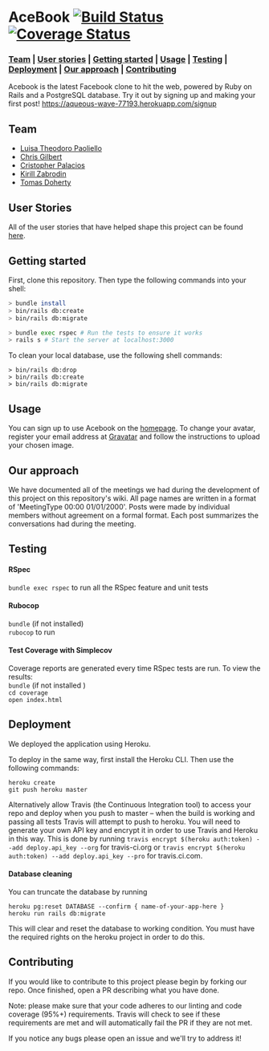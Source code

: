 # AceBook        [![Build Status](https://travis-ci.org/tomasdoh/acebook-floppy-disk.svg?branch=master)](https://travis-ci.org/tomasdoh/acebook-floppy-disk)    [![Coverage Status](https://coveralls.io/repos/github/tomasdoh/acebook-floppy-disk/badge.svg?branch=master&service=github)](https://coveralls.io/github/tomasdoh/acebook-floppy-disk?branch=master&service=github) 

### [Team](https://github.com/tomasdoh/acebook-floppy-disk#team) |  [User stories](https://github.com/tomasdoh/acebook-floppy-disk#user-stories) |  [Getting started](https://github.com/tomasdoh/acebook-floppy-disk#getting-started) |  [Usage](https://github.com/tomasdoh/acebook-floppy-disk#usage) |  [Testing](https://github.com/tomasdoh/acebook-floppy-disk#testing) |   [Deployment](https://github.com/tomasdoh/acebook-floppy-disk#deployment) |   [Our approach](https://github.com/tomasdoh/acebook-floppy-disk#our-approach) |  [Contributing](https://github.com/tomasdoh/acebook-floppy-disk#contributing) 

Acebook is the latest Facebook clone to hit the web, powered by Ruby on Rails and a PostgreSQL database. Try it out by signing up and making your first post! https://aqueous-wave-77193.herokuapp.com/signup


## Team

* [Luisa Theodoro Paoliello](https://github.com/luisatheodoro)
* [Chris Gilbert](https://github.com/chrisjgilbert)
* [Cristopher Palacios](https://github.com/criszelaya24)
* [Kirill Zabrodin](https://github.com/kirillzabrodin)
* [Tomas Doherty](http://github.com/tomasdoh)

## User Stories

All of the user stories that have helped shape this project can be found [here](./user-stories.md).

## Getting started

First, clone this repository. Then type the following commands into your shell:

```bash
> bundle install
> bin/rails db:create
> bin/rails db:migrate

> bundle exec rspec # Run the tests to ensure it works
> rails s # Start the server at localhost:3000
```

To clean your local database, use the following shell commands:

```
> bin/rails db:drop
> bin/rails db:create
> bin/rails db:migrate
```
## Usage

You can sign up to use Acebook on the [homepage](https://aqueous-wave-77193.herokuapp.com). To change your avatar, register your email address at [Gravatar](https://en.gravatar.com) and follow the instructions to upload your chosen image.

## Our approach

We have documented all of the meetings we had during the development of this project on this repository's wiki. All page names are written in a format of 'MeetingType 00:00 01/01/2000'. Posts were made by individual members without agreement on a formal format. Each post summarizes the conversations had during the meeting.

## Testing

#### RSpec

`bundle exec rspec` to run all the RSpec feature and unit tests

#### Rubocop

`bundle` (if not installed)    
`rubocop` to run    

#### Test Coverage with Simplecov

Coverage reports are generated every time RSpec tests are run. To view the results:  
`bundle` (if not installed )   
`cd coverage`     
`open index.html`    

## Deployment

We deployed the application using Heroku. 

To deploy in the same way, first install the Heroku CLI. Then use the following commands:
```
heroku create
git push heroku master
```
Alternatively allow Travis (the Continuous Integration tool) to access your repo and deploy when you push to master – when the build is working and passing all tests Travis will attempt to push to heroku. You will need to generate your own API key and encrypt it in order to use Travis and Heroku in this way. This is done by running
```travis encrypt $(heroku auth:token) --add deploy.api_key --org```
for travis-ci.org or
```travis encrypt $(heroku auth:token) --add deploy.api_key --pro```
for travis.ci.com.

#### Database cleaning

You can truncate the database by running
```
heroku pg:reset DATABASE --confirm { name-of-your-app-here }
heroku run rails db:migrate
```
This will clear and reset the database to working condition. You must have the required rights on the heroku project in order to do this.

## Contributing  

If you would like to contribute to this project please begin by forking our repo. Once finished, open a PR describing what you have done.

Note: please make sure that your code adheres to our linting and code coverage (95%+) requirements. Travis will check to see if these requirements are met and will automatically fail the PR if they are not met.

If you notice any bugs please open an issue and we'll try to address it!
